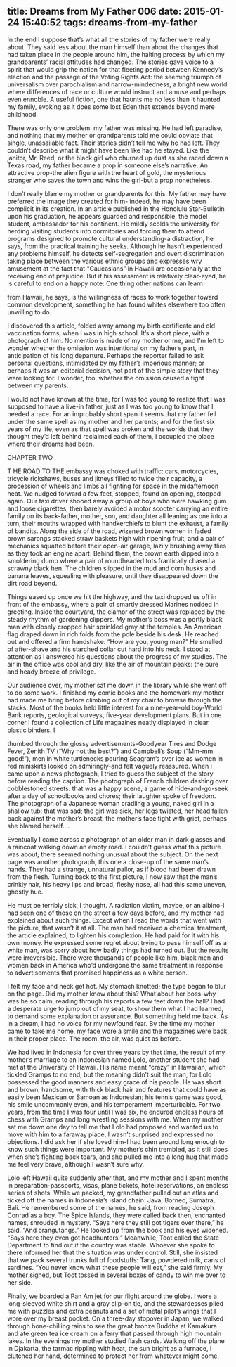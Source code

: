 title: Dreams from My Father 006
date: 2015-01-24 15:40:52
tags: dreams-from-my-father
---

In the end I suppose that’s what all the stories of my father were really about. They said less about the man himself than about the changes that had taken place in the people around him, the halting process by which my grandparents’ racial attitudes had changed. The stories gave voice to a spirit that would grip the nation for that fleeting period between Kennedy’s election and the passage of the Voting Rights Act: the seeming triumph of universalism over parochialism and narrow-mindedness, a bright new world where differences of race or culture would instruct and amuse and perhaps even ennoble. A useful fiction, one that haunts me no less than it haunted my family, evoking as it does some lost Eden that extends beyond mere childhood.

There was only one problem: my father was missing. He had left paradise, and nothing that my mother or grandparents told me could obviate that single, unassailable fact. Their stories didn’t tell me why he had left. They couldn’t describe what it might have been like had he stayed. Like the janitor, Mr. Reed, or the black girl who churned up dust as she raced down a Texas road, my father became a prop in someone else’s narrative. An attractive prop-the alien figure with the heart of gold, the mysterious stranger who saves the town and wins the girl-but a prop nonetheless.

I don’t really blame my mother or grandparents for this. My father may have preferred the image they created for him- indeed, he may have been complicit in its creation. In an article published in the Honolulu Star-Bulletin upon his graduation, he appears guarded and responsible, the model student, ambassador for his continent. He mildly scolds the university for herding visiting students into dormitories and forcing them to attend programs designed to promote cultural understanding-a distraction, he says, from the practical training he seeks. Although he hasn’t experienced any problems himself, he detects self-segregation and overt discrimination taking place between the various ethnic groups and expresses wry amusement at the fact that “Caucasians” in Hawaii are occasionally at the receiving end of prejudice. But if his assessment is relatively clear-eyed, he is careful to end on a happy note: One thing other nations can learn

from Hawaii, he says, is the willingness of races to work together toward common development, something he has found whites elsewhere too often unwilling to do.

I discovered this article, folded away among my birth certificate and old vaccination forms, when I was in high school. It’s a short piece, with a photograph of him. No mention is made of my mother or me, and I’m left to wonder whether the omission was intentional on my father’s part, in anticipation of his long departure. Perhaps the reporter failed to ask personal questions, intimidated by my father’s imperious manner; or perhaps it was an editorial decision, not part of the simple story that they were looking for. I wonder, too, whether the omission caused a fight between my parents.

I would not have known at the time, for I was too young to realize that I was supposed to have a live-in father, just as I was too young to know that I needed a race. For an improbably short span it seems that my father fell under the same spell as my mother and her parents; and for the first six years of my life, even as that spell was broken and the worlds that they thought they’d left behind reclaimed each of them, I occupied the place where their dreams had been.

CHAPTER TWO

T HE ROAD TO THE embassy was choked with traffic: cars, motorcycles, tricycle rickshaws, buses and jitneys filled to twice their capacity, a procession of wheels and limbs all fighting for space in the midafternoon heat. We nudged forward a few feet, stopped, found an opening, stopped again. Our taxi driver shooed away a group of boys who were hawking gum and loose cigarettes, then barely avoided a motor scooter carrying an entire family on its back-father, mother, son, and daughter all leaning as one into a turn, their mouths wrapped with handkerchiefs to blunt the exhaust, a family of bandits. Along the side of the road, wizened brown women in faded brown sarongs stacked straw baskets high with ripening fruit, and a pair of mechanics squatted before their open-air garage, lazily brushing away flies as they took an engine apart. Behind them, the brown earth dipped into a smoldering dump where a pair of roundheaded tots frantically chased a scrawny black hen. The children slipped in the mud and corn husks and banana leaves, squealing with pleasure, until they disappeared down the dirt road beyond.

Things eased up once we hit the highway, and the taxi dropped us off in front of the embassy, where a pair of smartly dressed Marines nodded in greeting. Inside the courtyard, the clamor of the street was replaced by the steady rhythm of gardening clippers. My mother’s boss was a portly black man with closely cropped hair sprinkled gray at the temples. An American flag draped down in rich folds from the pole beside his desk. He reached out and offered a firm handshake: “How are you, young man?” He smelled of after-shave and his starched collar cut hard into his neck. I stood at attention as I answered his questions about the progress of my studies. The air in the office was cool and dry, like the air of mountain peaks: the pure and heady breeze of privilege.

Our audience over, my mother sat me down in the library while she went off to do some work. I finished my comic books and the homework my mother had made me bring before climbing out of my chair to browse through the stacks. Most of the books held little interest for a nine-year-old boy-World Bank reports, geological surveys, five-year development plans. But in one corner I found a collection of Life magazines neatly displayed in clear plastic binders. I

thumbed through the glossy advertisements-Goodyear Tires and Dodge Fever, Zenith TV (“Why not the best?”) and Campbell’s Soup (“Mm-mm good!”), men in white turtlenecks pouring Seagram’s over ice as women in red miniskirts looked on admiringly-and felt vaguely reassured. When I came upon a news photograph, I tried to guess the subject of the story before reading the caption. The photograph of French children dashing over cobblestoned streets: that was a happy scene, a game of hide-and-go-seek after a day of schoolbooks and chores; their laughter spoke of freedom. The photograph of a Japanese woman cradling a young, naked girl in a shallow tub: that was sad; the girl was sick, her legs twisted, her head fallen back against the mother’s breast, the mother’s face tight with grief, perhaps she blamed herself....

Eventually I came across a photograph of an older man in dark glasses and a raincoat walking down an empty road. I couldn’t guess what this picture was about; there seemed nothing unusual about the subject. On the next page was another photograph, this one a close-up of the same man’s hands. They had a strange, unnatural pallor, as if blood had been drawn from the flesh. Turning back to the first picture, I now saw that the man’s crinkly hair, his heavy lips and broad, fleshy nose, all had this same uneven, ghostly hue.

He must be terribly sick, I thought. A radiation victim, maybe, or an albino-I had seen one of those on the street a few days before, and my mother had explained about such things. Except when I read the words that went with the picture, that wasn’t it at all. The man had received a chemical treatment, the article explained, to lighten his complexion. He had paid for it with his own money. He expressed some regret about trying to pass himself off as a white man, was sorry about how badly things had turned out. But the results were irreversible. There were thousands of people like him, black men and women back in America who’d undergone the same treatment in response to advertisements that promised happiness as a white person.

I felt my face and neck get hot. My stomach knotted; the type began to blur on the page. Did my mother know about this? What about her boss-why was he so calm, reading through his reports a few feet down the hall? I had a desperate urge to jump out of my seat, to show them what I had learned, to demand some explanation or assurance. But something held me back. As in a dream, I had no voice for my newfound fear. By the time my mother came to take me home, my face wore a smile and the magazines were back in their proper place. The room, the air, was quiet as before.

We had lived in Indonesia for over three years by that time, the result of my mother’s marriage to an Indonesian named Lolo, another student she had met at the University of Hawaii. His name meant “crazy” in Hawaiian, which tickled Gramps to no end, but the meaning didn’t suit the man, for Lolo possessed the good manners and easy grace of his people. He was short and brown, handsome, with thick black hair and features that could have as easily been Mexican or Samoan as Indonesian; his tennis game was good, his smile uncommonly even, and his temperament imperturbable. For two years, from the time I was four until I was six, he endured endless hours of chess with Gramps and long wrestling sessions with me. When my mother sat me down one day to tell me that Lolo had proposed and wanted us to move with him to a faraway place, I wasn’t surprised and expressed no objections. I did ask her if she loved him-I had been around long enough to know such things were important. My mother’s chin trembled, as it still does when she’s fighting back tears, and she pulled me into a long hug that made me feel very brave, although I wasn’t sure why.

Lolo left Hawaii quite suddenly after that, and my mother and I spent months in preparation-passports, visas, plane tickets, hotel reservations, an endless series of shots. While we packed, my grandfather pulled out an atlas and ticked off the names in Indonesia’s island chain: Java, Borneo, Sumatra, Bali. He remembered some of the names, he said, from reading Joseph Conrad as a boy. The Spice Islands, they were called back then, enchanted names, shrouded in mystery. “Says here they still got tigers over there,” he said. “And orangutangs.” He looked up from the book and his eyes widened. “Says here they even got headhunters!” Meanwhile, Toot called the State Department to find out if the country was stable. Whoever she spoke to there informed her that the situation was under control. Still, she insisted that we pack several trunks full of foodstuffs: Tang, powdered milk, cans of sardines. “You never know what these people will eat,” she said firmly. My mother sighed, but Toot tossed in several boxes of candy to win me over to her side.

Finally, we boarded a Pan Am jet for our flight around the globe. I wore a long-sleeved white shirt and a gray clip-on tie, and the stewardesses plied me with puzzles and extra peanuts and a set of metal pilot’s wings that I wore over my breast pocket. On a three-day stopover in Japan, we walked through bone-chilling rains to see the great bronze Buddha at Kamakura and ate green tea ice cream on a ferry that passed through high mountain lakes. In the evenings my mother studied flash cards. Walking off the plane in Djakarta, the tarmac rippling with heat, the sun bright as a furnace, I clutched her hand, determined to protect her from whatever might come.

